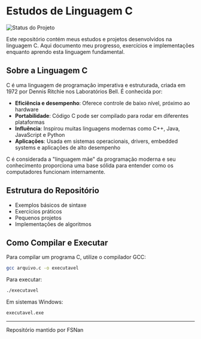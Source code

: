 # Estudos de Linguagem C

![Status do Projeto](https://img.shields.io/badge/Status-Estudando-green)

Este repositório contém meus estudos e projetos desenvolvidos na linguagem C. Aqui documento meu progresso, exercícios e implementações enquanto aprendo esta linguagem fundamental.

## Sobre a Linguagem C

C é uma linguagem de programação imperativa e estruturada, criada em 1972 por Dennis Ritchie nos Laboratórios Bell. É conhecida por:

- **Eficiência e desempenho**: Oferece controle de baixo nível, próximo ao hardware
- **Portabilidade**: Código C pode ser compilado para rodar em diferentes plataformas
- **Influência**: Inspirou muitas linguagens modernas como C++, Java, JavaScript e Python
- **Aplicações**: Usada em sistemas operacionais, drivers, embedded systems e aplicações de alto desempenho

C é considerada a "linguagem mãe" da programação moderna e seu conhecimento proporciona uma base sólida para entender como os computadores funcionam internamente.

## Estrutura do Repositório

- Exemplos básicos de sintaxe
- Exercícios práticos
- Pequenos projetos
- Implementações de algoritmos

## Como Compilar e Executar

Para compilar um programa C, utilize o compilador GCC:

```bash
gcc arquivo.c -o executavel
```

Para executar:

```bash
./executavel
```

Em sistemas Windows:

```bash
executavel.exe
```

---

Repositório mantido por FSNan 